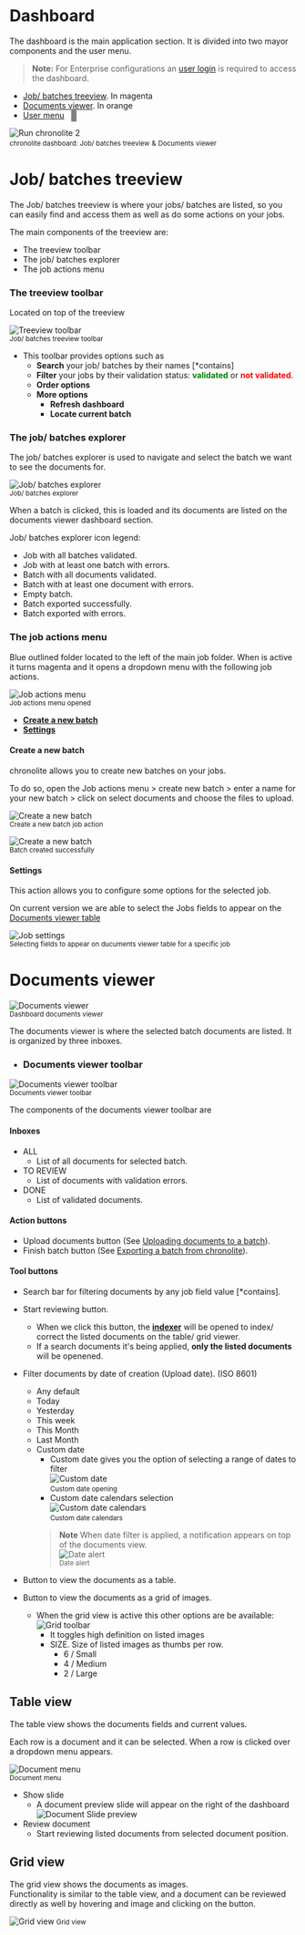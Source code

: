 
# Dashboard

The dashboard is the main application section. It is divided into two mayor components and the user menu.

> **Note:** For Enterprise configurations an [user login](./documentation/chronolite/dashboard/enterprise-login/index) is required to access the dashboard.

* [Job/ batches treeview](#job-batches-treeview). <span class="in_magenta">In magenta</span>  
* [Documents viewer](#documents-viewer). <span class="in_orange">In orange</span>  
* [User menu](#user-menu) &nbsp;&nbsp;<span style="border: 1px solid darkgrey; background: grey; padding:2px 4px; border-radius: 2px;"><i class="mdi mdi-menu" style="color: white;"></i></span>

![Run chronolite 2](./../../../images/documentation/chronolite/dashboard/dashboard_1.PNG)  
<small class="img_caption">chronolite dashboard: </small><small class="in_magenta">Job/ batches treeview</small> <small>&</small> <small class="in_orange">Documents viewer</small>

# Job/ batches treeview

The Job/ batches treeview is where your jobs/ batches are listed, so you can easily find and access them as well as do some actions on your jobs.

The main components of the treeview are:

* The treeview toolbar
* The job/ batches explorer
* The job actions menu

### The treeview toolbar

Located on top of the treeview  

![Treeview toolbar](./../../../images/documentation/chronolite/dashboard/treeview_toolbar.PNG)  
<small>Job/ batches treeview toolbar</small>

* This toolbar provides options such as
    * **Search** your job/ batches by their names [*contains]
    * **Filter** your jobs by their validation status: <strong style="color: green">validated</strong> or <strong  style="color: red">not validated</strong>.
    * **Order options**
    * **More options**
        * **Refresh dashboard**
        * **Locate current batch**


### <i class="mdi mdi-folder"></i> The job/ batches explorer

The job/ batches explorer is used to navigate and select the batch we want to see the documents for.

![Job/ batches explorer](./../../../images/documentation/chronolite/dashboard/job_batches_list.PNG)  
<small class="img_caption">Job/ batches explorer</small>

When a batch is clicked, this is loaded and its documents are listed on the documents viewer dashboard section.

Job/ batches explorer icon legend:

* <i class="mdi mdi-folder" style="color: green"></i> Job with all batches validated.
* <i class="mdi mdi-folder" style="color: red"></i> Job with at least one batch with errors.
* <i class="mdi mdi-minidisc" style="color: green"></i> Batch with all documents validated.
* <i class="mdi mdi-minidisc" style="color: red"></i> Batch with at least one document with errors.
* <i class="mdi mdi-minidisc" style="color: silver"></i> Empty batch.
* <i class="mdi mdi-database-export teal"></i> Batch exported successfully.
* <i class="mdi mdi-database-export" style="color: orange"></i> Batch exported with errors.

### The job actions menu

Blue outlined folder located to the left of the main job folder.
When is active it turns magenta and it opens a dropdown menu with the following job actions.

![Job actions menu](./../../../images/documentation/chronolite/dashboard/job_actions_menu_open_.PNG)  
<small class="img_caption">Job actions menu opened</small>

* [**Create a new batch**](#create-a-new-batch)
* [**Settings**](#settings)

#### Create a new batch

chronolite allows you to create new batches on your jobs.

To do so, open the Job actions menu > create new batch > enter a name for your new batch > click on select documents and choose the files to upload. 

![Create a new batch](./../../../images/documentation/chronolite/dashboard/create_new_batch.PNG)  
<small class="img_caption">Create a new batch job action</small>

![Create a new batch](./../../../images/documentation/chronolite/dashboard/batch_created_success.PNG)  
<small class="img_caption">Batch created successfully</small>

#### <i class="mdi mdi-cog" style="color: gold;"></i> Settings

This action allows you to configure some options for the selected job.

On current version we are able to select the Jobs fields to appear on the [Documents viewer table](#table-view)

![Job settings](./../../../images/documentation/chronolite/dashboard/settings_dash.PNG)  
<small class="img_caption">Selecting fields to appear on ducuments viewer table for a specific job</small>


# Documents viewer

![Documents viewer](./../../../images/documentation/chronolite/dashboard/documents_viewer.PNG)  
<small class="img_caption">Dashboard documents viewer</small>

The documents viewer is where the selected batch documents are listed. It is organized by three inboxes. 

* ### Documents viewer toolbar

![Documents viewer toolbar](./../../../images/documentation/chronolite/dashboard/documents_viewer_toolbar.PNG)  
<small>Documents viewer toolbar</small>  

The components of the documents viewer toolbar are

#### Inboxes
* <span class="chip blue">ALL</span>
    * List of all documents for selected batch.
* <span class="chip red">TO REVIEW</span>
    * List of documents with validation errors.
* <span class="chip green">DONE</span> 
    * List of validated documents.

#### Action buttons
* <i class="mdi mdi-cloud-upload chrono_blue"></i> Upload documents button (See [Uploading documents to a batch](#uploading-documents-to-a-batch)).
* <i class="mdi mdi-database-export" style="color: green"></i> Finish batch button (See [Exporting a batch from chronolite](#exporting-a-batch-from-chronolite)). 

#### Tool buttons
* <i class="mdi mdi-magnify"></i> Search bar for filtering documents by any job field value [*contains].
* <i class="mdi mdi-eye-outline chrono_blue"></i> Start reviewing button.
    * When we click this button, the [**indexer**](./../../../documentation/chronolite/indexer/index.md) will be opened to index/ correct the listed documents on the table/ grid viewer.
    * If a search documents it's being applied, **only the listed documents** will be openened.
* <i class="mdi mdi-calendar"></i> Filter documents by date of creation (Upload date). (ISO 8601)
    * Any <span class="def_yes">default</span>
    * Today
    * Yesterday
    * This week
    * This Month
    * Last Month
    * Custom date
        * Custom date gives you the option of selecting a range of dates to filter  
        ![Custom date](./../../../images/documentation/chronolite/dashboard/custom_date_open.PNG)  
        <small>Custom date opening</small>
        * Custom date calendars selection  
        ![Custom date calendars](./../../../images/documentation/chronolite/dashboard/custom_dates_calendars.PNG)  
        <small>Custom date calendars</small>
        > **Note** When date filter is applied, a notification appears on top of the documents view.  
        ![Date alert](./../../../images/documentation/chronolite/dashboard/date_alert.PNG)  
        <small>Date alert</small>        

* <i class="mdi mdi-table"></i> Button to view the documents as a table.
* <i class="mdi mdi-grid-large"></i> Button to view the documents as a grid of images.
    * When the grid view is active this other options are be available:  
![Grid toolbar](./../../../images/documentation/chronolite/dashboard/grid_toolbar.PNG)  
        * <i class="mdi mdi-high-definition" style="color: green; font-size: large"></i> It toggles high definition on listed images
        * SIZE. Size of listed images as thumbs per row.
            * 6 / Small
            * 4 / Medium
            * 2 / Large

## Table view

The table view shows the documents fields and current values.

Each row is a document and it can be selected. When a row is clicked over a dropdown menu appears.

![Document menu](./../../../images/documentation/chronolite/dashboard/table_view_menu.PNG)  
<small>Document menu</small>

* <i class="mdi mdi-file-eye-outline" style="color: magenta"></i> Show slide
    * A document preview slide will appear on the right of the dashboard
![Document Slide preview](./../../../images/documentation/chronolite/dashboard/table_view_slide.PNG)
* <i class="mdi mdi-eye-outline chrono_blue"></i> Review document
    * Start reviewing listed documents from selected document position.

## Grid view

The grid view shows the documents as images.  
Functionality is similar to the table view, and a document can be reviewed directly as well by hovering and image
and clicking on the <i class="mdi mdi-eye-outline chrono_blue"></i> button.

![Grid view](./../../../images/documentation/chronolite/dashboard/grid_view.PNG)
<small class="img_caption">Grid view</small>

